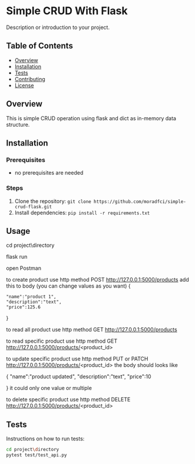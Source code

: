 # Simple CRUD With Flask

Description or introduction to your project.

## Table of Contents

- [Overview](#overview)
- [Installation](#installation)
- [Tests](#tests)
- [Contributing](#contributing)
- [License](#license)

## Overview

This is simple CRUD operation using flask and dict as in-memory data structure.



## Installation

### Prerequisites

- no prerequisites are needed

### Steps

1. Clone the repository: `git clone https://github.com/moradfci/simple-crud-flask.git`
2. Install dependencies: `pip install -r requirements.txt`


## Usage

cd project\directory

flask run

open Postman

to create product use http method POST
http://127.0.0.1:5000/products
add this to body (you can change values as you want)
{
   
    "name":"product 1",
    "description":"text",
    "price":125.6

}

to read all product use http method GET
http://127.0.0.1:5000/products

to read specific product use http method GET
http://127.0.0.1:5000/products/<product_id>

to update specific product use http method PUT or PATCH
http://127.0.0.1:5000/products/<product_id>
the body should looks like 

{ 
    "name":"product updated",
    "description":"text",
    "price":10

}
it could only one value or multiple 

to delete specific product use http method DELETE
http://127.0.0.1:5000/products/<product_id>

## Tests

Instructions on how to run tests:

```bash
cd project\directory
pytest test/test_api.py